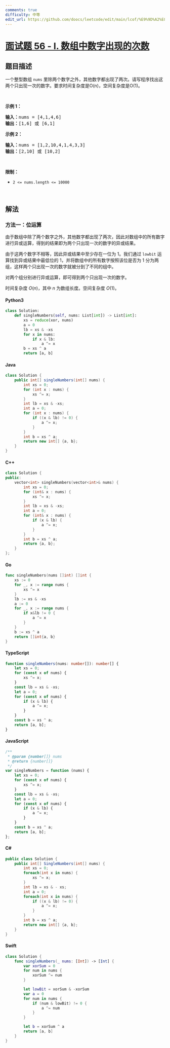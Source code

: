```yaml
---
comments: true
difficulty: 中等
edit_url: https://github.com/doocs/leetcode/edit/main/lcof/%E9%9D%A2%E8%AF%95%E9%A2%9856%20-%20I.%20%E6%95%B0%E7%BB%84%E4%B8%AD%E6%95%B0%E5%AD%97%E5%87%BA%E7%8E%B0%E7%9A%84%E6%AC%A1%E6%95%B0/README.md
---
```


<!-- problem:start -->

# [面试题 56 - I. 数组中数字出现的次数](https://leetcode.cn/problems/shu-zu-zhong-shu-zi-chu-xian-de-ci-shu-lcof/)

## 题目描述

<!-- description:start -->

<p>一个整型数组 <code>nums</code> 里除两个数字之外，其他数字都出现了两次。请写程序找出这两个只出现一次的数字。要求时间复杂度是O(n)，空间复杂度是O(1)。</p>

<p>&nbsp;</p>

<p><strong>示例 1：</strong></p>

<pre><strong>输入：</strong>nums = [4,1,4,6]
<strong>输出：</strong>[1,6] 或 [6,1]
</pre>

<p><strong>示例 2：</strong></p>

<pre><strong>输入：</strong>nums = [1,2,10,4,1,4,3,3]
<strong>输出：</strong>[2,10] 或 [10,2]</pre>

<p>&nbsp;</p>

<p><strong>限制：</strong></p>

<ul>
	<li><code>2 &lt;= nums.length &lt;= 10000</code></li>
</ul>

<p>&nbsp;</p>

<!-- description:end -->

## 解法

<!-- solution:start -->

### 方法一：位运算

由于数组中除了两个数字之外，其他数字都出现了两次，因此对数组中的所有数字进行异或运算，得到的结果即为两个只出现一次的数字的异或结果。

由于这两个数字不相等，因此异或结果中至少存在一位为 $1$。我们通过 `lowbit` 运算找到异或结果中最低位的 $1$，并将数组中的所有数字按照该位是否为 $1$ 分为两组，这样两个只出现一次的数字就被分到了不同的组中。

对两个组分别进行异或运算，即可得到两个只出现一次的数字。

时间复杂度 $O(n)$，其中 $n$ 为数组长度。空间复杂度 $O(1)$。

<!-- tabs:start -->

#### Python3

```python
class Solution:
    def singleNumbers(self, nums: List[int]) -> List[int]:
        xs = reduce(xor, nums)
        a = 0
        lb = xs & -xs
        for x in nums:
            if x & lb:
                a ^= x
        b = xs ^ a
        return [a, b]
```

#### Java

```java
class Solution {
    public int[] singleNumbers(int[] nums) {
        int xs = 0;
        for (int x : nums) {
            xs ^= x;
        }
        int lb = xs & -xs;
        int a = 0;
        for (int x : nums) {
            if ((x & lb) != 0) {
                a ^= x;
            }
        }
        int b = xs ^ a;
        return new int[] {a, b};
    }
}
```

#### C++

```cpp
class Solution {
public:
    vector<int> singleNumbers(vector<int>& nums) {
        int xs = 0;
        for (int& x : nums) {
            xs ^= x;
        }
        int lb = xs & -xs;
        int a = 0;
        for (int& x : nums) {
            if (x & lb) {
                a ^= x;
            }
        }
        int b = xs ^ a;
        return {a, b};
    }
};
```

#### Go

```go
func singleNumbers(nums []int) []int {
	xs := 0
	for _, x := range nums {
		xs ^= x
	}
	lb := xs & -xs
	a := 0
	for _, x := range nums {
		if x&lb != 0 {
			a ^= x
		}
	}
	b := xs ^ a
	return []int{a, b}
}
```

#### TypeScript

```ts
function singleNumbers(nums: number[]): number[] {
    let xs = 0;
    for (const x of nums) {
        xs ^= x;
    }
    const lb = xs & -xs;
    let a = 0;
    for (const x of nums) {
        if (x & lb) {
            a ^= x;
        }
    }
    const b = xs ^ a;
    return [a, b];
}
```

#### JavaScript

```js
/**
 * @param {number[]} nums
 * @return {number[]}
 */
var singleNumbers = function (nums) {
    let xs = 0;
    for (const x of nums) {
        xs ^= x;
    }
    const lb = xs & -xs;
    let a = 0;
    for (const x of nums) {
        if (x & lb) {
            a ^= x;
        }
    }
    const b = xs ^ a;
    return [a, b];
};
```

#### C#

```cs
public class Solution {
    public int[] SingleNumbers(int[] nums) {
        int xs = 0;
        foreach(int x in nums) {
            xs ^= x;
        }
        int lb = xs & - xs;
        int a = 0;
        foreach(int x in nums) {
            if ((x & lb) != 0) {
                a ^= x;
            }
        }
        int b = xs ^ a;
        return new int[] {a, b};
    }
}
```

#### Swift

```swift
class Solution {
    func singleNumbers(_ nums: [Int]) -> [Int] {
        var xorSum = 0
        for num in nums {
            xorSum ^= num
        }

        let lowBit = xorSum & -xorSum
        var a = 0
        for num in nums {
            if (num & lowBit) != 0 {
                a ^= num
            }
        }

        let b = xorSum ^ a
        return [a, b]
    }
}
```

<!-- tabs:end -->

<!-- solution:end -->

<!-- problem:end -->
